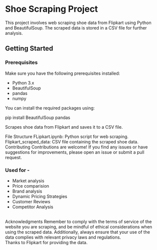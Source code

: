 # Shoe Scraping Project

This project involves web scraping shoe data from Flipkart using Python and BeautifulSoup. The scraped data is stored in a CSV file for further analysis.

## Getting Started

### Prerequisites

Make sure you have the following prerequisites installed:

- Python 3.x
- BeautifulSoup
- pandas
- numpy

You can install the required packages using:

pip install BeautifulSoup pandas

Scrapes shoe data from Flipkart and saves it to a CSV file.

File Structure
FLipkart.ipynb: Python script for web scraping.<br>
Flipkart_scraped_data: CSV file containing the scraped shoe data.<br>
Contributing
Contributions are welcome! If you find any issues or have suggestions for improvements, please open an issue or submit a pull request.
<br>

### Used for -
- Market analysis
- Price comparision
- Brand analysis
- Dynamic Pricing Strategies
- Customer Reviews
- Competitor Analysis

<br>
Acknowledgments
Remember to comply with the terms of service of the website you are scraping, and be mindful of ethical considerations when using the scraped data. Additionally, always ensure that your use of the data complies with relevant privacy laws and regulations.<br>
Thanks to Flipkart for providing the data.
